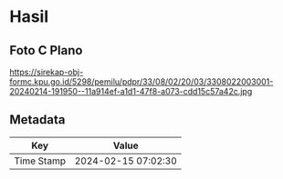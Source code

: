 # Hasil

## Foto C Plano

https://sirekap-obj-formc.kpu.go.id/5298/pemilu/pdpr/33/08/02/20/03/3308022003001-20240214-191950--11a914ef-a1d1-47f8-a073-cdd15c57a42c.jpg


## Metadata

| Key        | Value               |
| ---------- | ------------------- |
| Time Stamp | 2024-02-15 07:02:30 |



